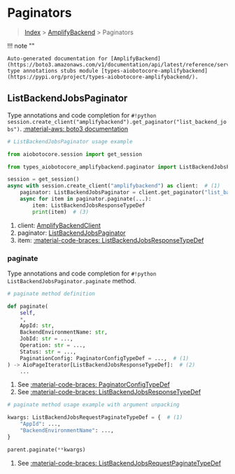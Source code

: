 # Paginators

> [Index](../README.md) > [AmplifyBackend](./README.md) > Paginators

!!! note ""

    Auto-generated documentation for [AmplifyBackend](https://boto3.amazonaws.com/v1/documentation/api/latest/reference/services/amplifybackend.html#amplifybackend)
    type annotations stubs module [types-aiobotocore-amplifybackend](https://pypi.org/project/types-aiobotocore-amplifybackend/).

## ListBackendJobsPaginator

Type annotations and code completion for `#!python session.create_client("amplifybackend").get_paginator("list_backend_jobs")`.
[:material-aws: boto3 documentation](https://boto3.amazonaws.com/v1/documentation/api/latest/reference/services/amplifybackend/paginator/ListBackendJobs.html#AmplifyBackend.Paginator.ListBackendJobs)

```python
# ListBackendJobsPaginator usage example

from aiobotocore.session import get_session

from types_aiobotocore_amplifybackend.paginator import ListBackendJobsPaginator

session = get_session()
async with session.create_client("amplifybackend") as client:  # (1)
    paginator: ListBackendJobsPaginator = client.get_paginator("list_backend_jobs")  # (2)
    async for item in paginator.paginate(...):
        item: ListBackendJobsResponseTypeDef
        print(item)  # (3)
```

1. client: [AmplifyBackendClient](./client.md)
2. paginator: [ListBackendJobsPaginator](./paginators.md#listbackendjobspaginator)
3. item: [:material-code-braces: ListBackendJobsResponseTypeDef](./type_defs.md#listbackendjobsresponsetypedef) 


### paginate

Type annotations and code completion for `#!python ListBackendJobsPaginator.paginate` method.

```python
# paginate method definition

def paginate(
    self,
    *,
    AppId: str,
    BackendEnvironmentName: str,
    JobId: str = ...,
    Operation: str = ...,
    Status: str = ...,
    PaginationConfig: PaginatorConfigTypeDef = ...,  # (1)
) -> AioPageIterator[ListBackendJobsResponseTypeDef]:  # (2)
    ...
```

1. See [:material-code-braces: PaginatorConfigTypeDef](./type_defs.md#paginatorconfigtypedef) 
2. See [:material-code-braces: ListBackendJobsResponseTypeDef](./type_defs.md#listbackendjobsresponsetypedef) 


```python
# paginate method usage example with argument unpacking

kwargs: ListBackendJobsRequestPaginateTypeDef = {  # (1)
    "AppId": ...,
    "BackendEnvironmentName": ...,
}

parent.paginate(**kwargs)
```

1. See [:material-code-braces: ListBackendJobsRequestPaginateTypeDef](./type_defs.md#listbackendjobsrequestpaginatetypedef) 
